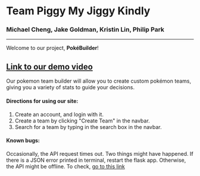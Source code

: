 # Team Piggy My Jiggy Kindly  
### Michael Cheng, Jake Goldman, Kristin Lin, Philip Park
---
Welcome to our project, __PokéBuilder__!

[<h2>Link to our demo video</h2>](https://www.youtube.com) 

Our pokemon team builder will allow you to create custom pokémon teams, giving you a variety of stats to guide your decisions.  

#### Directions for using our site:  
1. Create an account, and login with it.  
2. Create a team by clicking "Create Team" in the navbar.
3. Search for a team by typing in the search box in the navbar.  

#### Known bugs:
Occasionally, the API request times out. Two things might have happened. If there is a JSON error printed in terminal, restart the flask app. Otherwise, the API might be offline. To check, [go to this link](https://pokeapi.co/)
